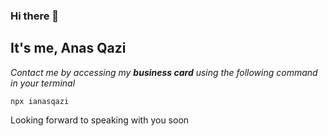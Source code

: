 ### Hi there 👋
## It's me, Anas Qazi 
<p><em>Contact me by accessing my <b>business card</b> using the following command in your terminal
</em></p>

```
npx ianasqazi
```
<p>Looking forward to speaking with you soon</p>